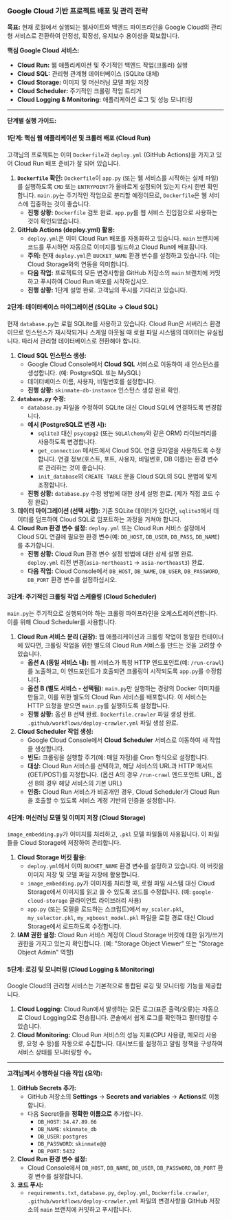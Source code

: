 ### **Google Cloud 기반 프로젝트 배포 및 관리 전략**

**목표:** 현재 로컬에서 실행되는 웹사이트와 백엔드 파이프라인을 Google Cloud의 관리형 서비스로 전환하여 안정성, 확장성, 유지보수 용이성을 확보합니다.

**핵심 Google Cloud 서비스:**

*   **Cloud Run:** 웹 애플리케이션 및 주기적인 백엔드 작업(크롤러) 실행
*   **Cloud SQL:** 관리형 관계형 데이터베이스 (SQLite 대체)
*   **Cloud Storage:** 이미지 및 머신러닝 모델 파일 저장
*   **Cloud Scheduler:** 주기적인 크롤링 작업 트리거
*   **Cloud Logging & Monitoring:** 애플리케이션 로그 및 성능 모니터링

---

**단계별 실행 가이드:**

#### **1단계: 핵심 웹 애플리케이션 및 크롤러 배포 (Cloud Run)**

고객님의 프로젝트는 이미 `Dockerfile`과 `deploy.yml` (GitHub Actions)을 가지고 있어 Cloud Run 배포 준비가 잘 되어 있습니다.

1.  **`Dockerfile` 확인:** `Dockerfile`이 `app.py` (또는 웹 서비스를 시작하는 실제 파일)를 실행하도록 `CMD` 또는 `ENTRYPOINT`가 올바르게 설정되어 있는지 다시 한번 확인합니다. `main.py`는 주기적인 작업으로 분리할 예정이므로, `Dockerfile`은 웹 서비스에 집중하는 것이 좋습니다.
    *   **진행 상황:** `Dockerfile` 검토 완료. `app.py`를 웹 서비스 진입점으로 사용하는 것이 확인되었습니다.
2.  **GitHub Actions (deploy.yml) 활용:**
    *   `deploy.yml`은 이미 Cloud Run 배포를 자동화하고 있습니다. `main` 브랜치에 코드를 푸시하면 자동으로 이미지를 빌드하고 Cloud Run에 배포됩니다.
    *   **주의:** 현재 `deploy.yml`은 `BUCKET_NAME` 환경 변수를 설정하고 있습니다. 이는 Cloud Storage와의 연동을 의미합니다.
    *   **다음 작업:** 프로젝트의 모든 변경사항을 GitHub 저장소의 `main` 브랜치에 커밋하고 푸시하여 Cloud Run 배포를 시작하십시오.
    *   **진행 상황:** 1단계 설명 완료. 고객님의 푸시를 기다리고 있습니다.

#### **2단계: 데이터베이스 마이그레이션 (SQLite → Cloud SQL)**

현재 `database.py`는 로컬 SQLite를 사용하고 있습니다. Cloud Run은 서버리스 환경이므로 인스턴스가 재시작되거나 스케일 아웃될 때 로컬 파일 시스템의 데이터는 유실됩니다. 따라서 관리형 데이터베이스로 전환해야 합니다.

1.  **Cloud SQL 인스턴스 생성:**
    *   Google Cloud Console에서 **Cloud SQL** 서비스로 이동하여 새 인스턴스를 생성합니다. (예: PostgreSQL 또는 MySQL)
    *   데이터베이스 이름, 사용자, 비밀번호를 설정합니다.
    *   **진행 상황:** `skinmate-db-instance` 인스턴스 생성 완료 확인.
2.  **`database.py` 수정:**
    *   `database.py` 파일을 수정하여 SQLite 대신 Cloud SQL에 연결하도록 변경합니다.
    *   **예시 (PostgreSQL로 변경 시):**
        *   `sqlite3` 대신 `psycopg2` (또는 `SQLAlchemy`와 같은 ORM) 라이브러리를 사용하도록 변경합니다.
        *   `get_connection` 메서드에서 Cloud SQL 연결 문자열을 사용하도록 수정합니다. 연결 정보(호스트, 포트, 사용자, 비밀번호, DB 이름)는 환경 변수로 관리하는 것이 좋습니다.
        *   `init_database`의 `CREATE TABLE` 문을 Cloud SQL의 SQL 문법에 맞게 조정합니다.
    *   **진행 상황:** `database.py` 수정 방법에 대한 상세 설명 완료. (제가 직접 코드 수정 완료)
3.  **데이터 마이그레이션 (선택 사항):** 기존 SQLite 데이터가 있다면, `sqlite3`에서 데이터를 덤프하여 Cloud SQL로 임포트하는 과정을 거쳐야 합니다.
4.  **Cloud Run 환경 변수 설정:** `deploy.yml` 또는 Cloud Run 서비스 설정에서 Cloud SQL 연결에 필요한 환경 변수(예: `DB_HOST`, `DB_USER`, `DB_PASS`, `DB_NAME`)를 추가합니다.
    *   **진행 상황:** Cloud Run 환경 변수 설정 방법에 대한 상세 설명 완료. `deploy.yml` 리전 변경(`asia-northeast1` -> `asia-northeast3`) 완료.
    *   **다음 작업:** Cloud Console에서 `DB_HOST`, `DB_NAME`, `DB_USER`, `DB_PASSWORD`, `DB_PORT` 환경 변수를 설정하십시오.

#### **3단계: 주기적인 크롤링 작업 스케줄링 (Cloud Scheduler)**

`main.py`는 주기적으로 실행되어야 하는 크롤링 파이프라인을 오케스트레이션합니다. 이를 위해 Cloud Scheduler를 사용합니다.

1.  **Cloud Run 서비스 분리 (권장):** 웹 애플리케이션과 크롤링 작업이 동일한 컨테이너에 있다면, 크롤링 작업을 위한 별도의 Cloud Run 서비스를 만드는 것을 고려할 수 있습니다.
    *   **옵션 A (동일 서비스 내):** 웹 서비스가 특정 HTTP 엔드포인트(예: `/run-crawl`)를 노출하고, 이 엔드포인트가 호출되면 크롤링이 시작되도록 `app.py`를 수정합니다.
    *   **옵션 B (별도 서비스 - 선택됨):** `main.py`만 실행하는 경량의 Docker 이미지를 만들고, 이를 위한 별도의 Cloud Run 서비스를 배포합니다. 이 서비스는 HTTP 요청을 받으면 `main.py`를 실행하도록 설정합니다.
    *   **진행 상황:** 옵션 B 선택 완료. `Dockerfile.crawler` 파일 생성 완료. `.github/workflows/deploy-crawler.yml` 파일 생성 완료.
2.  **Cloud Scheduler 작업 생성:**
    *   Google Cloud Console에서 **Cloud Scheduler** 서비스로 이동하여 새 작업을 생성합니다.
    *   **빈도:** 크롤링을 실행할 주기(예: 매일 자정)를 Cron 형식으로 설정합니다.
    *   **대상:** Cloud Run 서비스를 선택하고, 해당 서비스의 URL과 HTTP 메서드(GET/POST)를 지정합니다. (옵션 A의 경우 `/run-crawl` 엔드포인트 URL, 옵션 B의 경우 해당 서비스의 기본 URL)
    *   **인증:** Cloud Run 서비스가 비공개인 경우, Cloud Scheduler가 Cloud Run을 호출할 수 있도록 서비스 계정 기반의 인증을 설정합니다.

#### **4단계: 머신러닝 모델 및 이미지 저장 (Cloud Storage)**

`image_embedding.py`가 이미지를 처리하고, `.pkl` 모델 파일들이 사용됩니다. 이 파일들을 Cloud Storage에 저장하여 관리합니다.

1.  **Cloud Storage 버킷 활용:**
    *   `deploy.yml`에서 이미 `BUCKET_NAME` 환경 변수를 설정하고 있습니다. 이 버킷을 이미지 저장 및 모델 파일 저장에 활용합니다.
    *   `image_embedding.py`가 이미지를 처리할 때, 로컬 파일 시스템 대신 Cloud Storage에서 이미지를 읽고 쓸 수 있도록 코드를 수정합니다. (예: `google-cloud-storage` 클라이언트 라이브러리 사용)
    *   `app.py` (또는 모델을 로드하는 스크립트)에서 `my_scaler.pkl`, `my_selector.pkl`, `my_xgboost_model.pkl` 파일을 로컬 경로 대신 Cloud Storage에서 로드하도록 수정합니다.
2.  **IAM 권한 설정:** Cloud Run 서비스 계정이 Cloud Storage 버킷에 대한 읽기/쓰기 권한을 가지고 있는지 확인합니다. (예: "Storage Object Viewer" 또는 "Storage Object Admin" 역할)

#### **5단계: 로깅 및 모니터링 (Cloud Logging & Monitoring)**

Google Cloud의 관리형 서비스는 기본적으로 통합된 로깅 및 모니터링 기능을 제공합니다.

1.  **Cloud Logging:** Cloud Run에서 발생하는 모든 로그(표준 출력/오류)는 자동으로 Cloud Logging으로 전송됩니다. 콘솔에서 쉽게 로그를 확인하고 필터링할 수 있습니다.
2.  **Cloud Monitoring:** Cloud Run 서비스의 성능 지표(CPU 사용량, 메모리 사용량, 요청 수 등)를 자동으로 수집합니다. 대시보드를 설정하고 알림 정책을 구성하여 서비스 상태를 모니터링할 수。

---

**고객님께서 수행하실 다음 작업 (요약):**

1.  **GitHub Secrets 추가:**
    *   GitHub 저장소의 **Settings** -> **Secrets and variables** -> **Actions**로 이동합니다.
    *   다음 Secret들을 **정확한 이름으로** 추가합니다.
        *   `DB_HOST`: `34.47.89.66`
        *   `DB_NAME`: `skinmate_db`
        *   `DB_USER`: `postgres`
        *   `DB_PASSWORD`: `skinmate@@`
        *   `DB_PORT`: `5432`
2.  **Cloud Run 환경 변수 설정:**
    *   Cloud Console에서 `DB_HOST`, `DB_NAME`, `DB_USER`, `DB_PASSWORD`, `DB_PORT` 환경 변수를 설정합니다.
3.  **코드 푸시:**
    *   `requirements.txt`, `database.py`, `deploy.yml`, `Dockerfile.crawler`, `.github/workflows/deploy-crawler.yml` 파일의 변경사항을 GitHub 저장소의 `main` 브랜치에 커밋하고 푸시합니다.
